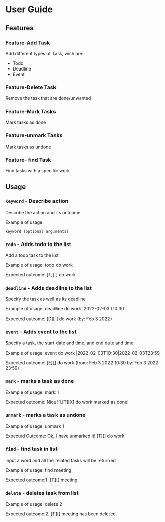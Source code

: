 # User Guide

## Features 

### Feature-Add Task

Add different types of Task, wich are:
+ Todo
+ Deadline
+ Event

### Feature-Delete Task

Remove the task that are done/unwanted

### Feature-Mark Tasks

Mark tasks as done

### Feature-unmark Tasks

Mark tasks as undone

### Feature- find Task

Find tasks with a specific work

## Usage

### `Keyword` - Describe action

Describe the action and its outcome.

Example of usage: 

`keyword (optional arguments)`

### `todo` - Adds todo to the list
Add a todo task to the list

Example of usage: todo do work

Expected outcome: [T][ ] do work

### `deadline` - Adds deadline to the list
Specify the task as well as its deadline

Example of usage: deadline do work |2022-02-03T10:30

Expected outcome: [D][ ] do work (by: Feb 3 2022)

### `event` - Adds event to the list
Specify a task, the start date and time, and end date and time. 

Example of usage: event do work |2022-02-03T10:30|2022-02-03T23:59

Expected outcome: [E][] do work (from: Feb 3 2022 10:30 by: Feb 3 2022 23:59)


### `mark` - marks a task as done
Example of usage: mark 1

Expected outcome: Nice! 1.[T][X] do work marked as done!

### `unmark` - marks a task as undone
Example of usage: unmark 1

Expected Outcome: Ok, I have unmarked it! [T][] do work

### `find` - find task in list
input a word and all the related tasks will be returned

Example of usage: find meeting

Expected outcome:1. [T][] meeting

### `delete` - deletes task from list
Example of usage: delete 2

Expected outcome:2. [T][] meeting has been deleted.


